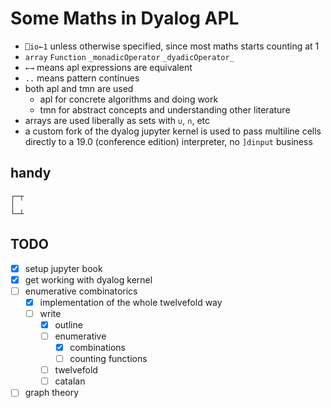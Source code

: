 # Some Maths in Dyalog APL

- `⎕io←1` unless otherwise specified, since most maths starts counting at 1
- `array` `Function` `_monadicOperator` `_dyadicOperator_`
- `←→` means apl expressions are equivalent
- `..` means pattern continues
- both apl and tmn are used
    - apl for concrete algorithms and doing work
    - tmn for abstract concepts and understanding other literature
- arrays are used liberally as sets with `∪`, `∩`, etc
- a custom fork of the dyalog jupyter kernel is used to pass multiline cells directly to a 19.0 (conference edition) interpreter, no `]dinput` business

## handy

```
┌─┬
│
└─┴
```

## TODO

- [x] setup jupyter book
- [x] get working with dyalog kernel
- [ ] enumerative combinatorics
    - [x] implementation of the whole twelvefold way
    - [ ] write
        - [x] outline
        - [ ] enumerative
            - [x] combinations
            - [ ] counting functions
        - [ ] twelvefold
        - [ ] catalan
- [ ] graph theory

